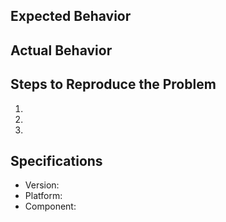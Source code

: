 <!-- Thanks for opening an issue! Please include the name of the component (eg PeanutButter.INI) in the title -->
## Expected Behavior


## Actual Behavior


## Steps to Reproduce the Problem

  1.
  2.
  3.

## Specifications

  - Version:
  - Platform:
  - Component: 
